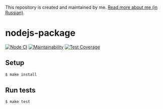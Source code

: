 This repository is created and maintained by me. [Read more about me (in Russian)](https://vk.com/gleb260791).
##
# nodejs-package

[![Node CI](https://github.com/sollerias/nodejs_boilerplate/workflows/Node%20CI/badge.svg)](https://github.com/sollerias/nodejs_boilerplate/actions)
[![Maintainability](https://api.codeclimate.com/v1/badges/cb49c9dc34af2877e9b6/maintainability)](https://codeclimate.com/github/sollerias/nodejs_boilerplate/maintainability)
[![Test Coverage](https://api.codeclimate.com/v1/badges/cb49c9dc34af2877e9b6/test_coverage)](https://codeclimate.com/github/sollerias/nodejs_boilerplate/test_coverage)

## Setup

```sh
$ make install
```

## Run tests

```sh
$ make test
```